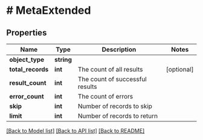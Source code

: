 # # MetaExtended

## Properties

Name | Type | Description | Notes
------------ | ------------- | ------------- | -------------
**object_type** | **string** |  |
**total_records** | **int** | The count of all results | [optional]
**result_count** | **int** | The count of successful results |
**error_count** | **int** | The count of errors |
**skip** | **int** | Number of records to skip |
**limit** | **int** | Number of records to return |

[[Back to Model list]](../../README.md#models) [[Back to API list]](../../README.md#endpoints) [[Back to README]](../../README.md)
